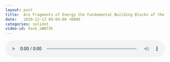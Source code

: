 ```yaml
---
layout: post
title:  Are Fragments of Energy the Fundamental Building Blocks of the Universe?
date:   2020-12-13 09:04:00 +0000
categories: solidot
video-id: Vask_oWW73k
---
```


<audio src="/assets/c020414147d52a8e68bc3aaf39f68fdc.mp3" style="width: 100%;" controls></audio>

